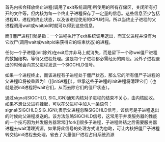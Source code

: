 

首先内核会释放终止进程(调用了exit系统调用)所使用的所有存储区，关闭所有打开的文件等，但内核为每一个终止子进程保存了一定量的信息。这些信息至少包括进程ID，进程的终止状态，以及该进程使用的CPU时间，所以当终止子进程的父进程调用wait或waitpid时就可以得到这些信息。

而[[僵尸进程]]就是指：一个进程执行了exit系统调用退出，而其父进程并没有为它收尸(调用wait或waitpid来获得它的结束状态)的进程。

任何一个子进程(init除外)在exit后并非马上就消失，而是留下一个称wei僵尸进程的数据结构，等待父进程处理。这是每个子进程都必需经历的阶段。另外子进程退出的时候会向其父进程发送一个SIGCHLD信号。

如果一个进程终止，而该进程有子进程处于僵尸状态，那么它的所有僵尸子进程的父进程ID将被重置为1（[[init进程]]）。继承这些子进程的init进程将清理它们（也就是说init进程将wait它们，从而去除它们的僵尸状态）。

通过signal(SIGCHLD, SIG_IGN)通知内核对子进程的结束不关心，由内核回收。如果不想让父进程挂起，可以在父进程中加入一条语句：signal(SIGCHLD,SIG_IGN);表示父进程忽略SIGCHLD信号，该信号是子进程退出的时候向父进程发送的。该方法忽略SIGCHLD信号，这常用于并发服务器的性能的一个技巧因为并发服务器常常[[fork]]很多子进程，子进程终结之后需要服务器进程去wait清理资源。如果将此信号的处理方式设为忽略，可让内核把僵尸子进程转交给init进程去处理，省去了大量僵尸进程占用系统资源

